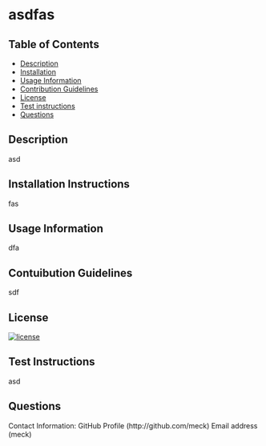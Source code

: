 # asdfas
## Table of Contents
* [Description](#description)
* [Installation](#installation-instructions)
* [Usage Information](#usage-information)
* [Contribution Guidelines](#contuibution-guidelines)
* [License](#license) 
* [Test instructions](#test-instructions)
* [Questions](#questions)
    
## Description
asd
## Installation Instructions
fas
## Usage Information
dfa
## Contuibution Guidelines
sdf
## License
[![license](https://img.shields.io/badge/license--blue)](https://shields.io)
## Test Instructions
asd
## Questions
<p>Contact Information:
GitHub Profile
(http://github.com/meck)
Email address
(meck)
</p>
